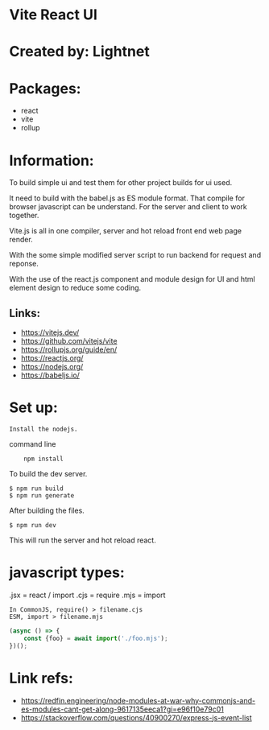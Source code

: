 # Vite React UI

# Created by: Lightnet

# Packages:
- react
- vite
- rollup

# Information:

To build simple ui and test them for other project builds for ui used.

It need to build with the babel.js as ES module format. That compile for browser javascript can be understand. For the server and client to work together.

Vite.js is all in one compiler, server and hot reload front end web page render.

With the some simple modified server script to run backend for request and reponse.

With the use of the react.js component and module design for UI and html element design to reduce some coding.

## Links:
- https://vitejs.dev/
- https://github.com/vitejs/vite
- https://rollupjs.org/guide/en/
- https://reactjs.org/
- https://nodejs.org/
- https://babeljs.io/

# Set up:
    Install the nodejs.

command line
```
    npm install
```

To build the dev server.
```
$ npm run build
$ npm run generate
```

After building the files.
```
$ npm run dev
```
This will run the server and hot reload react.


# javascript types:
.jsx = react / import
.cjs = require
.mjs = import

```
In CommonJS, require() > filename.cjs
ESM, import > filename.mjs
```

```js
(async () => {
    const {foo} = await import('./foo.mjs');
})();
```


# Link refs:
- https://redfin.engineering/node-modules-at-war-why-commonjs-and-es-modules-cant-get-along-9617135eeca1?gi=e96f10e79c01
- https://stackoverflow.com/questions/40900270/express-js-event-list













